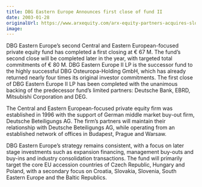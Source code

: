 ```yaml
---
title: DBG Eastern Europe Announces first close of fund II
date: 2003-01-28
originalUrl: https://www.arxequity.com/arx-equity-partners-acquires-slovenian-healthcare-provider/
image:
---
```


DBG Eastern Europe’s second Central and Eastern European-focused private equity fund has completed a first closing at € 67 M. The fund’s second close will be completed later in the year, with targeted total commitments of € 80 M. DBG Eastern Europe II LP is the successor fund to the highly successful DBG Osteuropa-Holding GmbH, which has already returned nearly four times its original investor commitments. The first close of DBG Eastern Europe II LP has been completed with the unanimous backing of the predecessor fund’s limited partners: Deutsche Bank, EBRD, Mitsubishi Corporation and DEG.

The Central and Eastern European-focused private equity firm was established in 1996 with the support of German middle market buy-out firm, Deutsche Beteiligungs AG. The firm’s partners will maintain their relationship with Deutsche Beteiligungs AG, while operating from an established network of offices in Budapest, Prague and Warsaw.

DBG Eastern Europe’s strategy remains consistent, with a focus on later stage investments such as expansion financing, management buy-outs and buy-ins and industry consolidation transactions. The fund will primarily target the core EU accession countries of Czech Republic, Hungary and Poland, with a secondary focus on Croatia, Slovakia, Slovenia, South Eastern Europe and the Baltic Republics.

